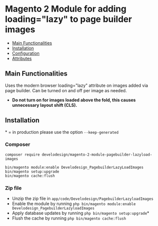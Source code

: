 # Magento 2 Module for adding loading="lazy" to page builder images
 
 - [Main Functionalities](#markdown-header-main-functionalities)
 - [Installation](#markdown-header-installation)
 - [Configuration](#markdown-header-configuration)
 - [Attributes](#markdown-header-attributes)


## Main Functionalities
Uses the modern browser loading="lazy" attribute on images added via page builder. Can be turned on and off per image as needed.

* **Do not turn on for images loaded above the fold, this causes unnecessary layout shift (CLS).**


## Installation
\* = in production please use the option `--keep-generated` 


### Composer

 ```
 composer require develodesign/magento-2-module-pagebuilder-lazyload-images

 bin/magento module:enable Develodesign_PagebuilderLazyLoadImages
 bin/magento setup:upgrade
 bin/magento cache:flush
```

### Zip file

 - Unzip the zip file in `app/code/Develodesign/PagebuilderLazyloadImages`
 - Enable the module by running `php bin/magento module:enable Develodesign_PagebuilderLazyloadImages`
 - Apply database updates by running `php bin/magento setup:upgrade`\*
 - Flush the cache by running `php bin/magento cache:flush`


